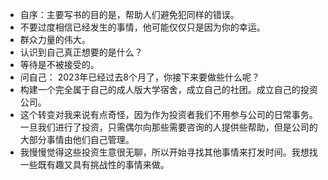- 自序：主要写书的目的是，帮助人们避免犯同样的错误。
- 不要过度相信已经发生的事情，他可能仅仅只是因为你的幸运。
- 群众力量的伟大。
- 认识到自己真正想要的是什么？
- 等待是不被接受的。
- 问自己： 2023年已经过去8个月了，你接下来要做些什么呢？
- 构建一个完全属于自己的成人版大学宿舍，成立自己的社团。成立自己的投资公司。
- 这个转变对我来说有点奇怪，因为作为投资者我们不用参与公司的日常事务。一旦我们进行了投资，只需偶尔向那些需要咨询的人提供些帮助，但是公司的大部分事情由他们自己管理。
- 我慢慢觉得这些投资生意很无聊，所以开始寻找其他事情来打发时间。我想找一些既有趣又具有挑战性的事情来做。